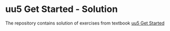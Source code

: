# uu5 Get Started - Solution

The repository contains solution of exercises from textbook [uu5 Get Started](https://uuapp.plus4u.net/uu-bookkit-maing01/4c1a9edb30aa48ab825d2c5dec3d1b7e)
